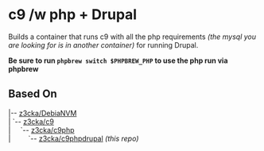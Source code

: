 # c9 /w php + Drupal
Builds a container that runs c9 with all the php requirements _(the mysql you are looking for is in another container)_ for running Drupal.

**Be sure to run `phpbrew switch $PHPBREW_PHP` to use the php run via phpbrew**
## Based On
<p>
	|-- <a href="https://hub.docker.com/r/z3cka/debianvm/">z3cka/DebiaNVM</a><br>
	|   `-- <a href="https://hub.docker.com/r/z3cka/c9/">z3cka/c9</a><br>
	|   &nbsp;&nbsp;&nbsp; `-- <a href="https://hub.docker.com/r/z3cka/c9-php/">z3cka/c9php</a><br>
	|   &nbsp;&nbsp;&nbsp; &nbsp;&nbsp;&nbsp; `-- <a href="https://hub.docker.com/r/c9-phpbrew-drupal/">z3cka/c9phpdrupal</a> <i>(this repo)</i><br>
</p>


